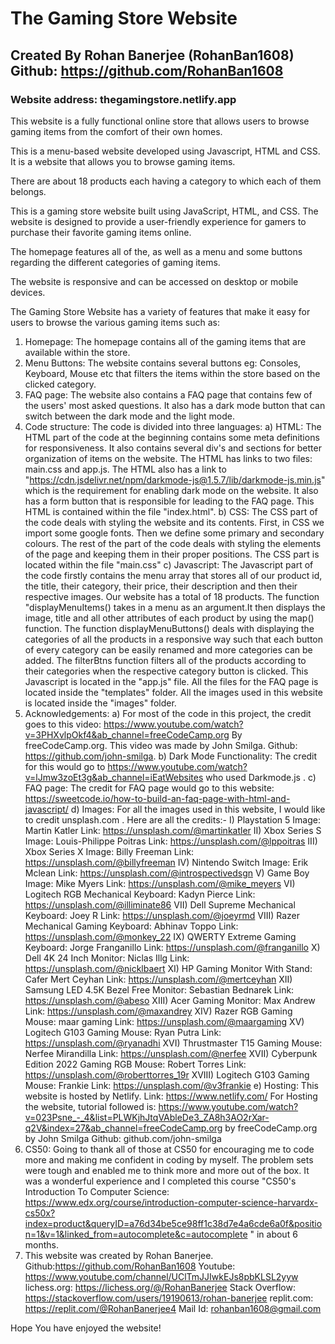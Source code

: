 
# The Gaming Store Website

## Created By Rohan Banerjee (RohanBan1608) Github: https://github.com/RohanBan1608

### Website address: thegamingstore.netlify.app

This website is a fully functional online store that allows users to browse gaming items from the comfort of their own homes.

This is a menu-based website developed using Javascript, HTML and CSS.
It is a website that allows you to browse gaming items.

There are about 18 products each having a category to which each of them belongs.

This is a gaming store website built using JavaScript, HTML, and CSS. The website is designed to provide a user-friendly experience for gamers to purchase their favorite gaming items online.

The homepage features all of the, as well as a menu and some buttons regarding the different categories of gaming items.

The website is responsive and can be accessed on desktop or mobile devices.

The Gaming Store Website has a variety of features that make it easy for users to browse the 
various gaming items such as:
1) Homepage: The homepage contains all of the gaming items that are available within the store.
2) Menu Buttons: The website contains several buttons eg: Consoles, Keyboard, Mouse etc that filters
the items within the store based on the clicked category.
3) FAQ page: The website also contains a FAQ page that contains few of the users' most asked questions. It also has a dark mode button that can switch between the dark mode and the light mode.
4) Code structure: The code is divided into three languages:
a) HTML: The HTML part of the code at the beginning contains some meta definitions for responsiveness. It also contains several div's and sections for better organization of items on the
website. The HTML has links to two files: main.css and app.js. The HTML also has a link to "https://cdn.jsdelivr.net/npm/darkmode-js@1.5.7/lib/darkmode-js.min.js" which is the requirement for enabling dark mode on the website. It also has a form button that is responsible for leading to the FAQ page. This HTML is contained within the file "index.html".
b) CSS: The CSS part of the code deals with styling the website and its contents. First, in CSS we import some google fonts. Then we define some primary and secondary colours. The rest of the part of the code deals with
styling the elements of the page and keeping them in their proper positions.
The CSS part is located within the file "main.css"
c) Javascript: The Javascript part of the code firstly contains the menu array that stores all of our product id, the title, their category, their price, their description and then their respective images. Our website has a total of 18 products. The function "displayMenuItems() takes in a menu as an argument.It then displays the image, title and all other attributes of each product by using the map() function. The function displayMenuButtons() deals with displaying the categories of all the products in a responsive way such that each button of every category can be easily renamed and more categories can be added. The filterBtns function filters all of the products according to their categories when the respective category button is clicked. This Javascript is located in the "app.js" file.
All the files for the FAQ page is located inside the "templates" folder.
All the images used in this website is located inside the "images" folder. 
5) Acknowledgements: 
a) For most of the code in this project, the credit goes to this video: https://www.youtube.com/watch?v=3PHXvlpOkf4&ab_channel=freeCodeCamp.org
By freeCodeCamp.org. This video was made by John Smilga. Github: https://github.com/john-smilga.
b) Dark Mode Functionality: The credit for this would go to https://www.youtube.com/watch?v=lJmw3zoEt3g&ab_channel=iEatWebsites who used Darkmode.js .
c) FAQ page: The credit for FAQ page would go to this website: https://sweetcode.io/how-to-build-an-faq-page-with-html-and-javascript/
d) Images: For all the images used in this website, I would like to credit unsplash.com . Here are all the credits:-
I) Playstation 5 Image: Martin Katler Link: https://unsplash.com/@martinkatler
II) Xbox Series S Image: Louis-Philippe Poitras Link: https://unsplash.com/@lppoitras
III) Xbox Series X Image: Billy Freeman Link: https://unsplash.com/@billyfreeman
IV) Nintendo Switch Image: Erik Mclean Link: https://unsplash.com/@introspectivedsgn
V) Game Boy Image: Mike Myers Link: https://unsplash.com/@mike_meyers
VI) Logitech RGB Mechanical Keyboard: Kadyn Pierce Link: https://unsplash.com/@illiminate86
VII) Dell Supreme Mechanical Keyboard: Joey R Link: https://unsplash.com/@joeyrmd
VIII) Razer Mechanical Gaming Keyboard: Abhinav Toppo Link: https://unsplash.com/@monkey_22
IX) QWERTY Extreme Gaming Keyboard: Jorge Franganillo Link: https://unsplash.com/@franganillo
X) Dell 4K 24 Inch Monitor: Niclas Illg Link: https://unsplash.com/@nicklbaert
XI) HP Gaming Monitor With Stand: Cafer Mert Ceyhan Link: https://unsplash.com/@mertceyhan
XII) Samsung LED 4.5K Bezel Free Monitor: Sebastian Bednarek Link: https://unsplash.com/@abeso
XIII) Acer Gaming Monitor: Max Andrew Link: https://unsplash.com/@maxandrey
XIV) Razer RGB Gaming Mouse: maar gaming Link: https://unsplash.com/@maargaming
XV) Logitech G103 Gaming Mouse: Ryan Putra Link: https://unsplash.com/@ryanadhi
XVI) Thrustmaster T15 Gaming Mouse: Nerfee Mirandilla Link: https://unsplash.com/@nerfee
XVII) Cyberpunk Edition 2022 Gaming RGB Mouse: Robert Torres Link: https://unsplash.com/@roberttorres_19r
XVIII) Logitech G103 Gaming Mouse: Frankie Link: https://unsplash.com/@v3frankie
e) Hosting: This website is hosted by Netlify. Link: https://www.netlify.com/
For Hosting the website, tutorial followed is: https://www.youtube.com/watch?v=023Psne_-_4&list=PLWKjhJtqVAbleDe3_ZA8h3AO2rXar-q2V&index=27&ab_channel=freeCodeCamp.org by freeCodeCamp.org by John Smilga Github: github.com/john-smilga
5) CS50: Going to thank all of those at CS50 for encouraging me to code more and making me confident in coding by myself. The problem sets were tough and enabled me to think more and more out of the box. It was a wonderful experience and I completed this course "CS50's Introduction To Computer Science: https://www.edx.org/course/introduction-computer-science-harvardx-cs50x?index=product&queryID=a76d34be5ce98ff1c38d7e4a6cde6a0f&position=1&v=1&linked_from=autocomplete&c=autocomplete " in about 6 months.
6) This website was created by Rohan Banerjee.
Github:https://github.com/RohanBan1608 Youtube: https://www.youtube.com/channel/UClTmJJIwkEJs8pbKLSL2yyw lichess.org: https://lichess.org/@/RohanBanerjee Stack Overflow: https://stackoverflow.com/users/19190613/rohan-banerjee replit.com: https://replit.com/@RohanBanerjee4 Mail Id: rohanban1608@gmail.com   

Hope You have enjoyed the website! 

